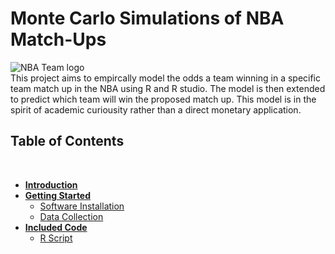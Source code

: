 # Monte Carlo Simulations of NBA Match-Ups
![NBA Team logo](https://user-images.githubusercontent.com/110261952/182031130-3e7a3266-d2db-4abe-a101-d8cc312a4eb1.png)
<br />
This project aims to empircally model the odds a team winning in a specific team match up in the NBA using R and R studio. The model is then extended to predict which team will win the proposed match up. This model is in the spirit of academic curiousity rather than a direct monetary application. 

## Table of Contents

<br />

- [**Introduction**](https://github.com/ACM40960/project-eileenkhoury#introduction)
- [**Getting Started**](https://github.com/ACM40960/project-eileenkhoury#getting-started)
  - [Software Installation](https://github.com/ACM40960/project-eileenkhouryt#software-installation)
  - [Data Collection](https://github.com/ACM40960/project-eileenkhouryt#data-collection)
- [**Included Code**](https://github.com/ACM40960/project-eileenkhouryt#included-code)
  - [R Script](https://github.com/ACM40960/project-eileenkhouryt#r-script)
